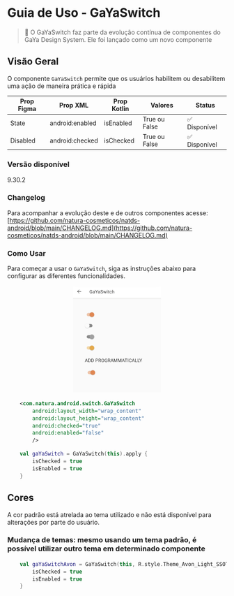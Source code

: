 # Guia de Uso - GaYaSwitch

> 📢 O GaYaSwitch faz parte da evolução contínua de componentes do GaYa Design System. Ele foi lançado como um novo componente


## Visão Geral

O componente `GaYaSwitch` permite que os usuários habilitem ou desabilitem uma ação de maneira prática e rápida


| Prop Figma       | Prop XML       | Prop Kotlin       |  Valores                    | Status            |
| -------------- | -------------- | ------------------------- | ------------------------- | ----------------- |
| State          | android:enabled          | isEnabled          | True ou False | ✅  Disponível       |
| Disabled          | android:checked           | isChecked           | True ou False      | ✅  Disponível       |


### Versão disponível

9.30.2

### Changelog

Para acompanhar a evolução deste e de outros componentes acesse: [https://github.com/natura-cosmeticos/natds-android/blob/main/CHANGELOG.md](https://github.com/natura-cosmeticos/natds-android/blob/main/CHANGELOG.md)

### Como Usar

Para começar a usar o `GaYaSwitch`, siga as instruções abaixo para configurar as diferentes funcionalidades.

<p align="center">
  <img alt="1" src="./images/gayaswitch.png" width="40%"> 
</p>

```xml
    <com.natura.android.switch.GaYaSwitch
        android:layout_width="wrap_content"
        android:layout_height="wrap_content"
        android:checked="true"
        android:enabled="false"
        />
```

```kotlin
    val gaYaSwitch = GaYaSwitch(this).apply {
        isChecked = true
        isEnabled = true
    }
```

## Cores

A cor padrão está atrelada ao tema utilizado e não está disponível para alterações por parte do usuário.

### Mudança de temas: mesmo usando um tema padrão, é possível utilizar outro tema em determinado componente

```kotlin
    val gaYaSwitchAvon = GaYaSwitch(this, R.style.Theme_Avon_Light_SSOT).apply {
        isChecked = true
        isEnabled = true
    }
```
